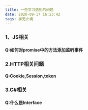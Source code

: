 ```yaml
---
title: 一些学习遇到的问题
date: 2020-09-17 16:23:42
tags: 学无止境
---
```


### 1、JS相关

#### Q:如何对promise中的方法添加监听事件

>





### 2.HTTP相关问题

#### Q:Cookie,Session,token

>





### 3.C#相关

#### Q:什么是Interface

>

